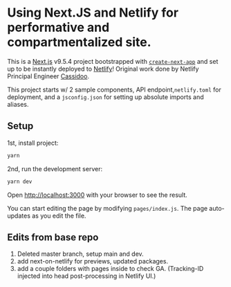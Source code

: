 # Using Next.JS and Netlify for performative and compartmentalized site.

This is a [Next.js](https://nextjs.org/) v9.5.4 project bootstrapped with [`create-next-app`](https://github.com/zeit/next.js/tree/canary/packages/create-next-app) and set up to be instantly deployed to [Netlify](https://url.netlify.com/Bk4UicocL)! Original work done by Netlify Principal Engineer [Cassidoo](https://github.com/cassidoo).

This project starts w/ 2 sample components, API endpoint,`netlify.toml` for deployment, and a `jsconfig.json` for setting up absolute imports and aliases.

## Setup

1st, install project:

``` bash
yarn
```

2nd, run the development server:
```bash
yarn dev
```

Open [http://localhost:3000](http://localhost:3000) with your browser to see the result.

You can start editing the page by modifying `pages/index.js`. The page auto-updates as you edit the file.

## Edits from base repo

1. Deleted master branch, setup main and dev.
2. add next-on-netlify for previews, updated packages.
3. add a couple folders with pages inside to check GA. (Tracking-ID injected into head post-processing in Netlify UI.)